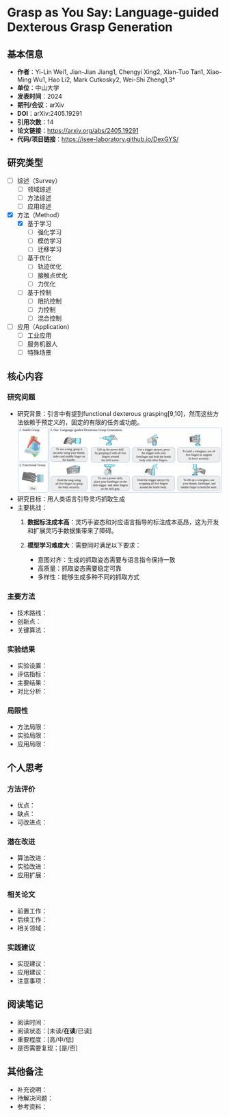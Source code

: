 # Grasp as You Say: Language-guided Dexterous Grasp Generation

## 基本信息
- **作者**：Yi-Lin Wei1, Jian-Jian Jiang1, Chengyi Xing2, Xian-Tuo Tan1, Xiao-Ming Wu1, Hao Li2, Mark Cutkosky2, Wei-Shi Zheng1,3†
- **单位**：中山大学
- **发表时间**：2024
- **期刊/会议**：arXiv
- **DOI**：arXiv:2405.19291
- **引用次数**：14
- **论文链接**：https://arxiv.org/abs/2405.19291
- **代码/项目链接**：https://isee-laboratory.github.io/DexGYS/

## 研究类型
- [ ] 综述（Survey）
  - [ ] 领域综述
  - [ ] 方法综述
  - [ ] 应用综述
- [x] 方法（Method）
  - [x] 基于学习
    - [ ] 强化学习
    - [ ] 模仿学习
    - [ ] 迁移学习
  - [ ] 基于优化
    - [ ] 轨迹优化
    - [ ] 接触点优化
    - [ ] 力优化
  - [ ] 基于控制
    - [ ] 阻抗控制
    - [ ] 力控制
    - [ ] 混合控制
- [ ] 应用（Application）
  - [ ] 工业应用
  - [ ] 服务机器人
  - [ ] 特殊场景

## 核心内容

### 研究问题
- 研究背景：引言中有提到functional dexterous grasping[9,10]，然而这些方法依赖于预定义的，固定的有限的任务或功能。
![对比图](images/figure1.png)
- 研究目标：用人类语言引导灵巧抓取生成
- 主要挑战： 
  1. **数据标注成本高**：灵巧手姿态和对应语言指导的标注成本高昂，这为开发和扩展灵巧手数据集带来了障碍。
  
  2. **模型学习难度大**：需要同时满足以下要求：
     - 意图对齐：生成的抓取姿态需要与语言指令保持一致
     - 高质量：抓取姿态需要稳定可靠
     - 多样性：能够生成多种不同的抓取方式

### 主要方法
- 技术路线：
- 创新点：
- 关键算法：

### 实验结果
- 实验设置：
- 评估指标：
- 主要结果：
- 对比分析：

### 局限性
- 方法局限：
- 实验局限：
- 应用局限：

## 个人思考

### 方法评价
- 优点：
- 缺点：
- 可改进点：

### 潜在改进
- 算法改进：
- 实验改进：
- 应用扩展：

### 相关论文
- 前置工作：
- 后续工作：
- 相关领域：

### 实践建议
- 实现建议：
- 应用建议：
- 注意事项：

## 阅读笔记
- 阅读时间：
- 阅读状态：[未读/**在读**/已读]
- 重要程度：[高/中/低]
- 是否需要复现：[是/否]

## 其他备注
- 补充说明：
- 待解决问题：
- 参考资料： 
